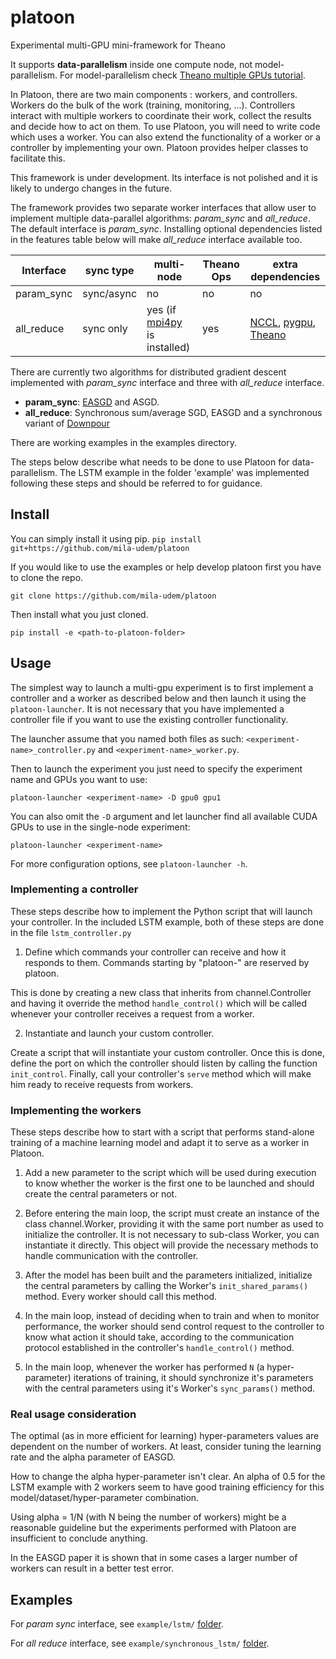 # platoon
Experimental multi-GPU mini-framework for Theano

It supports **data-parallelism** inside one compute node, not
model-parallelism. For model-parallelism check [Theano multiple GPUs
tutorial](http://deeplearning.net/software/theano/tutorial/using_multi_gpu.html).

In Platoon, there are two main components : workers, and controllers.
Workers do the bulk of the work (training, monitoring, ...). Controllers
interact with multiple workers to coordinate their work, collect the results
and decide how to act on them. To use Platoon, you will need to write code which
uses a worker. You can also extend the functionality of a worker or a controller by
implementing your own. Platoon provides helper classes to
facilitate this.

This framework is under development. Its interface is not polished and it is
likely to undergo changes in the future.

The framework provides two separate worker interfaces that allow user to implement
multiple data-parallel algorithms: *param_sync* and *all_reduce*. The default interface
is *param_sync*. Installing optional dependencies listed in the features table below
will make *all_reduce* interface available too.

Interface | sync type | multi-node                  | Theano Ops | extra dependencies
----------|-----------|-----------------------------|------------|--------------------
param_sync| sync/async|  no                         | no         | no
all_reduce| sync only | yes (if [mpi4py](https://github.com/mpi4py/mpi4py) is installed)| yes        | [NCCL](https://github.com/NVIDIA/nccl), [pygpu](https://github.com/Theano/libgpuarray), [Theano](https://github.com/Theano/Theano)

There are currently two algorithms for distributed gradient descent implemented with
*param_sync* interface and three with *all_reduce* interface.

* **param_sync**: [EASGD](http://arxiv.org/abs/1412.6651) and ASGD.
* **all_reduce**: Synchronous sum/average SGD, EASGD and a synchronous variant of [Downpour](http://research.google.com/archive/large_deep_networks_nips2012.html)

There are working examples in the examples directory.

The steps below describe what needs to be done to use Platoon for
data-parallelism. The LSTM example in the folder 'example' was implemented
following these steps and should be referred to for guidance.


## Install
You can simply install it using pip.
`pip install git+https://github.com/mila-udem/platoon`


If you would like to use the examples or help develop platoon first you have to clone the repo.

`git clone https://github.com/mila-udem/platoon`

Then install what you just cloned.

`pip install -e <path-to-platoon-folder>`


## Usage
The simplest way to launch a multi-gpu experiment is to first implement a controller and a worker as described below and then launch it using the `platoon-launcher`. It is not necessary that you have implemented a controller file if you want
to use the existing controller functionality.

The launcher assume that you named both files as such: `<experiment-name>_controller.py` and `<experiment-name>_worker.py`.

Then to launch the experiment you just need to specify the experiment name and GPUs you want to use:

`platoon-launcher <experiment-name> -D gpu0 gpu1`

You can also omit the `-D` argument and let launcher find all available CUDA GPUs to use
in the single-node experiment:

`platoon-launcher <experiment-name>`

For more configuration options, see `platoon-launcher -h`.


### Implementing a controller
These steps describe how to implement the Python script that will launch
your controller. In the included LSTM example, both of these steps are done
in the file `lstm_controller.py`

1) Define which commands your controller can receive and how it responds to
them. Commands starting by "platoon-" are reserved by platoon.

This is done by creating a new class that inherits from channel.Controller
and having it override the method `handle_control()` which will be called
whenever your controller receives a request from a worker.

2) Instantiate and launch your custom controller.

Create a script that will instantiate your custom controller. Once this is
done, define the port on which the controller should listen by calling the
function `init_control`. Finally, call your controller's `serve` method which
will make him ready to receive requests from workers.

### Implementing the workers
These steps describe how to start with a script that performs stand-alone
training of a machine learning model and adapt it to serve as a worker in
Platoon.

1) Add a new parameter to the script which will be used during execution to
know whether the worker is the first one to be launched and should create the
central parameters or not.

2) Before entering the main loop, the script must create an instance of the
class channel.Worker, providing it with the same port number as used to
initialize the controller. It is not necessary to sub-class Worker, you can
instantiate it directly. This object will provide the necessary methods to
handle communication with the controller.

3) After the model has been built and the parameters initialized,
initialize the central parameters by calling the Worker's
`init_shared_params()` method. Every worker should call this method.

4) In the main loop, instead of deciding when to train and when to monitor
performance, the worker should send control request to the controller to know
what action it should take, according to the communication protocol
established in the controller's `handle_control()` method.

5) In the main loop, whenever the worker has performed `N` (a hyper-parameter)
iterations of training, it should synchronize it's parameters with the central
parameters using it's Worker's `sync_params()` method.


### Real usage consideration
The optimal (as in more efficient for learning) hyper-parameters values are
dependent on the number of workers. At least, consider tuning the
learning rate and the alpha parameter of EASGD.

How to change the alpha hyper-parameter isn't clear. An alpha of 0.5
for the LSTM example with 2 workers seem to have good training
efficiency for this model/dataset/hyper-parameter combination.

Using alpha = 1/N (with N being the number of workers) might be a
reasonable guideline but the experiments performed with Platoon are
insufficient to conclude anything.

In the EASGD paper it is shown that in some cases a larger number of
workers can result in a better test error.

## Examples
For *param sync* interface, see `example/lstm/` [folder](https://github.com/mila-udem/platoon/tree/master/example/lstm).

For *all reduce* interface, see `example/synchronous_lstm/` [folder](https://github.com/mila-udem/platoon/tree/master/example/synchronous_lstm).

